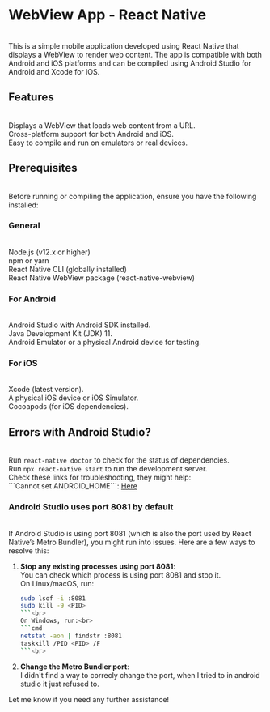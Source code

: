 <h1>WebView App - React Native</h1><br>
This is a simple mobile application developed using React Native that displays a WebView to render web content. The app is compatible with both Android and iOS platforms and can be compiled using Android Studio for Android and Xcode for iOS.<br>

<h2>Features</h2><br>
Displays a WebView that loads web content from a URL.<br>
Cross-platform support for both Android and iOS.<br>
Easy to compile and run on emulators or real devices.<br>

<h2>Prerequisites</h2><br>
Before running or compiling the application, ensure you have the following installed:<br>

<h3>General</h3><br>
Node.js (v12.x or higher)<br>
npm or yarn<br>
React Native CLI (globally installed)<br>
React Native WebView package (react-native-webview)<br>

<h3>For Android</h3><br>
Android Studio with Android SDK installed.<br>
Java Development Kit (JDK) 11.<br>
Android Emulator or a physical Android device for testing.<br>

<h3>For iOS</h3><br>
Xcode (latest version).<br>
A physical iOS device or iOS Simulator.<br>
Cocoapods (for iOS dependencies).<br>

<h2>Errors with Android Studio?</h2><br>
Run <code>react-native doctor</code> to check for the status of dependencies.<br>
Run <code>npx react-native start</code> to run the development server.<br>
Check these links for troubleshooting, they might help:<br>
```Cannot set ANDROID_HOME```: <a href="https://stackoverflow.com/questions/36778085/unable-to-build-react-native-app-on-android-device-failed-to-find-target-with-h/36787719#36787719">Here</a><br>

<h3>Android Studio uses port 8081 by default</h3><br>
If Android Studio is using port 8081 (which is also the port used by React Native’s Metro Bundler), you might run into issues. Here are a few ways to resolve this:<br>

1. **Stop any existing processes using port 8081**:<br>
    You can check which process is using port 8081 and stop it.<br>
    On Linux/macOS, run:<br>
    ```bash
    sudo lsof -i :8081
    sudo kill -9 <PID>
    ```<br>
    On Windows, run:<br>
    ```cmd
    netstat -aon | findstr :8081
    taskkill /PID <PID> /F
    ```<br>

2. **Change the Metro Bundler port**:<br>
   I didn't find a way to correcly change the port, when I tried to in android studio it just refused to.

Let me know if you need any further assistance!
